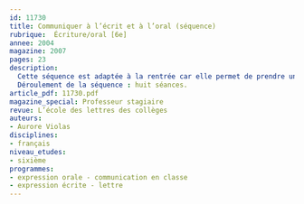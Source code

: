 ```yaml
---
id: 11730
title: Communiquer à l’écrit et à l’oral (séquence)
rubrique:  Écriture/oral [6e]
annee: 2004
magazine: 2007
pages: 23
description: 
  Cette séquence est adaptée à la rentrée car elle permet de prendre un premier contact avec les élèves et de cerner rapidement leurs capacités pour aborder la lecture et l’écriture d’un texte. Il faut garder à l’esprit que ces élèves viennent souvent d’établissements différents et ne connaissent pas encore le rythme de travail du collège. Comme leurs acquis sont probablement inégaux, il est important de commencer par une séquence qui mettra au clair ce qu’ils doivent nécessairement connaître pour que l’année de sixième se déroule bien. On commence donc par leur expliquer les règles de base. Les points de grammaire abordés dans cette séquence sont essentiellement des révisions, ce qui présente, là encore, deux avantages : effectuer une remise à niveau pour tous les élèves sans les dérouter par trop de nouveautés. Le thème de la communication met en avant le lien entre l’oral et l’écrit et l’importance des codes communs pour pouvoir se comprendre. C’est une bonne approche pour justifier l’ensemble des règles de présentation qui seront exigées de l’élève pour les devoirs (pas seulement en français) et pour une prise de conscience de sa part de la raison d’être des critères d’évaluation du professeur.
  Déroulement de la séquence : huit séances.
article_pdf: 11730.pdf
magazine_special: Professeur stagiaire
revue: L’école des lettres des collèges
auteurs:
- Aurore Violas
disciplines:
- français
niveau_etudes:
- sixième
programmes:
- expression orale - communication en classe
- expression écrite - lettre
---
```

